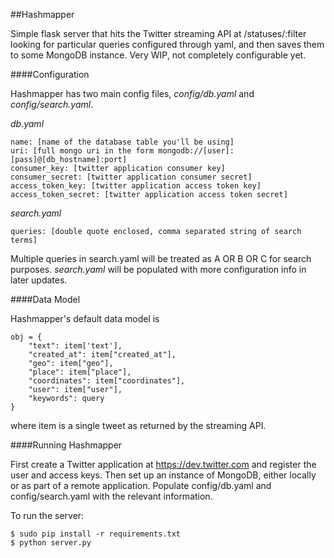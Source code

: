 ##Hashmapper

Simple flask server that hits the Twitter streaming API at /statuses/:filter looking for particular queries configured through yaml, and then saves them to some MongoDB instance. Very WIP, not completely configurable yet.

####Configuration

Hashmapper has two main config files, *config/db.yaml* and *config/search.yaml*. 

*db.yaml*
	
	name: [name of the database table you'll be using]
	uri: [full mongo uri in the form mongodb://[user]:[pass]@[db_hostname]:port]
	consumer_key: [twitter application consumer key]
	consumer_secret: [twitter application consumer secret]
	access_token_key: [twitter application access token key]
	access_token_secret: [twitter application access token secret]

*search.yaml*

	queries: [double quote enclosed, comma separated string of search terms]

Multiple queries in search.yaml will be treated as A OR B OR C for search purposes. *search.yaml* will be populated with more configuration info in later updates.

####Data Model

Hashmapper's default data model is 

    obj = {
	    "text": item['text'],
	    "created_at": item["created_at"],
	    "geo": item["geo"],
	    "place": item["place"],
	    "coordinates": item["coordinates"],
	    "user": item["user"],
	    "keywords": query
    }

where item is a single tweet as returned by the streaming API.

####Running Hashmapper

First create a Twitter application at https://dev.twitter.com and register the user and access keys. Then set up an instance of MongoDB, either locally or as part of a remote application. Populate config/db.yaml and config/search.yaml with the relevant information.

To run the server:

	$ sudo pip install -r requirements.txt
	$ python server.py

